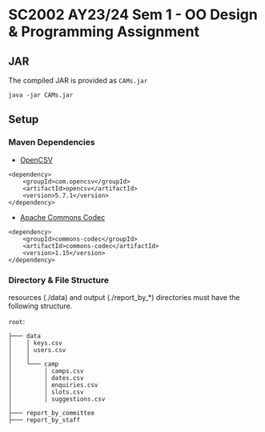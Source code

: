 # SC2002 AY23/24 Sem 1 - OO Design & Programming Assignment

## JAR
The compiled JAR is provided as `CAMs.jar`

```shell
java -jar CAMs.jar
```

## Setup

### Maven Dependencies
- [OpenCSV](https://mvnrepository.com/artifact/com.opencsv/opencsv)
```
<dependency>
    <groupId>com.opencsv</groupId>
    <artifactId>opencsv</artifactId>
    <version>5.7.1</version>
</dependency>
```
- [Apache Commons Codec](https://mvnrepository.com/artifact/commons-codec/commons-codec)
```
<dependency>
    <groupId>commons-codec</groupId>
    <artifactId>commons-codec</artifactId>
    <version>1.15</version>
</dependency>
```
### Directory & File Structure
resources (./data) and output (./report_by_*) directories must have the following structure.

`root`:
```
├─── data
│    │ keys.csv
│    │ users.csv
│    │
│    └─── camp
│         │ camps.csv
│         │ dates.csv
│         │ enquiries.csv
│         │ slots.csv
│         │ suggestions.csv
│
├─── report_by_committee
├─── report_by_staff
```
